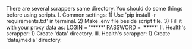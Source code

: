 There are several scrappers same directory.
You should do some things before using scripts.
I. Common settings:
    1) Use 'pip install -r requirements.txt' in terminal.
    2) Make .env file beside script file.
    3) Fill it with your proxy data as:
        LOGIN = '\*\*\*\*\*'
        PASSWORD = '\*\*\*\*\*'
II. Health's scrapper: 
    1) Create 'data' directory.
III. Health's scrapper:
    1) Create 'data/media' directory.
